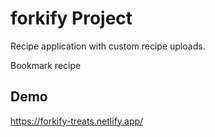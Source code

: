 # forkify Project

Recipe application with custom recipe uploads.

Bookmark recipe

## Demo
https://forkify-treats.netlify.app/
